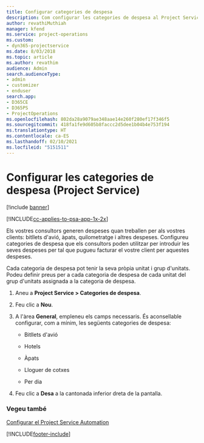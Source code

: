 ```yaml
---
title: Configurar categories de despesa
description: Com configurar les categories de despesa al Project Service
author: revathiMuthiah
manager: kfend
ms.service: project-operations
ms.custom:
- dyn365-projectservice
ms.date: 8/03/2018
ms.topic: article
ms.author: revathim
audience: Admin
search.audienceType:
- admin
- customizer
- enduser
search.app:
- D365CE
- D365PS
- ProjectOperations
ms.openlocfilehash: 802da28a9079ae348aae14e260f280ef17f346f5
ms.sourcegitcommit: 418fa1fe9d605b8faccc2d5dee1b04b4e753f194
ms.translationtype: HT
ms.contentlocale: ca-ES
ms.lasthandoff: 02/10/2021
ms.locfileid: "5151511"
---
```

# <a name="configure-expense-categories-project-service"></a>Configurar les categories de despesa (Project Service)

[!include [banner](../includes/psa-now-project-operations.md)]

[!INCLUDE[cc-applies-to-psa-app-1x-2x](../includes/cc-applies-to-psa-app-1x-2x.md)]

Els vostres consultors generen despeses quan treballen per als vostres clients: bitllets d'avió, àpats, quilometratge i altres despeses. Configureu categories de despesa que els consultors poden utilitzar per introduir les seves despeses per tal que pugueu facturar el vostre client per aquestes despeses.  
  
Cada categoria de despesa pot tenir la seva pròpia unitat i grup d'unitats. Podeu definir preus per a cada categoria de despesa de cada unitat del grup d'unitats assignada a la categoria de despesa.  
  
1.  Aneu a **Project Service > Categories de despesa**.  
  
2.  Feu clic a **Nou**.  
  
3.  A l'àrea **General**, empleneu els camps necessaris. És aconsellable configurar, com a mínim, les següents categories de despesa:  
  
    -   Bitllets d'avió  
  
    -   Hotels  
  
    -   Àpats  
  
    -   Lloguer de cotxes  
  
    -   Per dia  
  
4.  Feu clic a **Desa** a la cantonada inferior dreta de la pantalla.  
  
### <a name="see-also"></a>Vegeu també  
 [Configurar el Project Service Automation](../psa/configure.md)


[!INCLUDE[footer-include](../includes/footer-banner.md)]